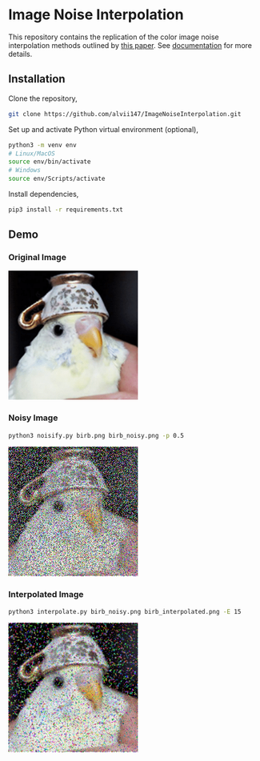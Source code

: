 # Image Noise Interpolation

This repository contains the replication of the color image noise interpolation methods outlined by [this paper](https://ieeexplore.ieee.org/document/4145338). See [documentation](https://alvii147.github.io/ImageNoiseInterpolation/build/html/index.html) for more details.

## Installation

Clone the repository,

```bash
git clone https://github.com/alvii147/ImageNoiseInterpolation.git
```

Set up and activate Python virtual environment (optional),

```bash
python3 -m venv env
# Linux/MacOS
source env/bin/activate
# Windows
source env/Scripts/activate
```

Install dependencies,

```bash
pip3 install -r requirements.txt
```

## Demo

### Original Image

![Original](img/birb.png)

### Noisy Image

```bash
python3 noisify.py birb.png birb_noisy.png -p 0.5
```

![Noisy](img/birb_noisy.png)

### Interpolated Image

```bash
python3 interpolate.py birb_noisy.png birb_interpolated.png -E 15
```



![Interpolated](img/birb_interpolated.png)
